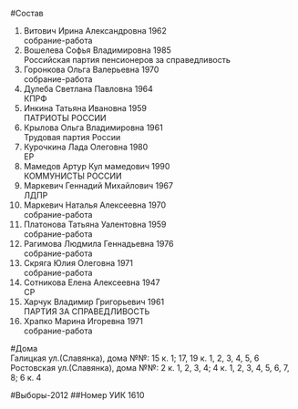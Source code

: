 #Состав
1. Витович Ирина Александровна 1962   
    собрание-работа
2. Вошелева Софья Владимировна 1985   
    Российская партия пенсионеров за справедливость
3. Горонкова Ольга Валерьевна 1970   
    собрание-работа
4. Дулеба Светлана Павловна 1964   
    КПРФ
5. Инкина Татьяна Ивановна 1959   
    ПАТРИОТЫ РОССИИ
6. Крылова Ольга Владимировна 1961   
    Трудовая партия России
7. Курочкина Лада Олеговна 1980   
    ЕР
8. Мамедов Артур Кул мамедович 1990   
    КОММУНИСТЫ РОССИИ
9. Маркевич Геннадий Михайлович 1967   
    ЛДПР
10. Маркевич Наталья Алексеевна 1970   
    собрание-работа
11. Платонова Татьяна Уалентовна 1959   
    собрание-работа
12. Рагимова Людмила Геннадьевна 1976   
    собрание-работа
13. Скряга Юлия Олеговна 1971   
    собрание-работа
14. Сотникова Елена Алексеевна 1947   
    СР
15. Харчук Владимир Григорьевич 1961   
    ПАРТИЯ ЗА СПРАВЕДЛИВОСТЬ
16. Храпко Марина Игоревна 1971   
    собрание-работа

#Дома  
Галицкая ул.(Славянка), дома №№: 15 к. 1; 17, 19 к. 1, 2, 3, 4, 5, 6 Ростовская ул.(Славянка), дома №№: 2 к. 1, 2, 3, 4; 4 к. 1, 2, 3, 4, 5, 6, 7, 8; 6 к. 4 

#Выборы-2012
##Номер УИК
1610

